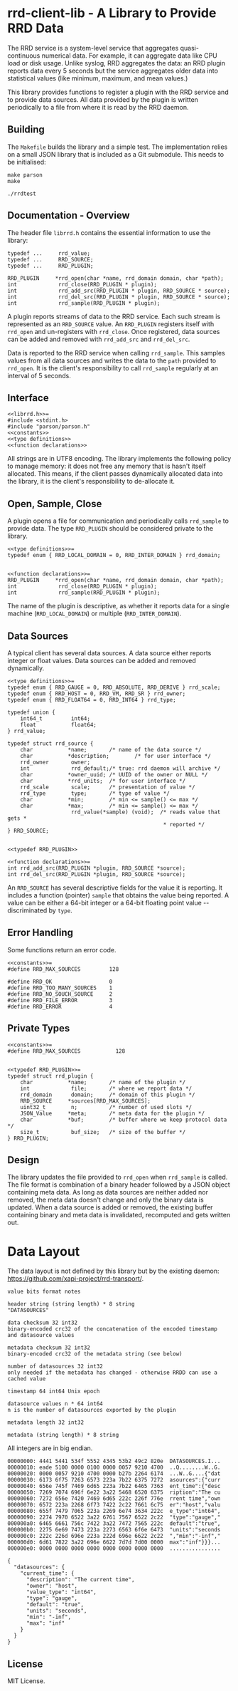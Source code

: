 
# rrd-client-lib - A Library to Provide RRD Data

The RRD service is a system-level service that aggregates
quasi-continuous numerical data. For example, it can aggregate data like
CPU load or disk usage.  Unlike syslog, RRD aggregates the data: an
RRD plugin reports data every 5 seconds but the service aggregates older
data into statistical values (like minimum, maximum, and mean values.)

This library provides functions to register a plugin with the RRD
service and to provide data sources. All data provided by the plugin is
written periodically to a file from where it is read by the RRD daemon.

## Building

The `Makefile` builds the library and a simple test. The implementation
relies on a small JSON library that is included as a Git submodule. This
needs to be initialised:

    make parson
    make

    ./rrdtest

## Documentation - Overview

The header file `librrd.h` contains the essential information to use the
library:

    typedef ...     rrd_value;
    typedef ...     RRD_SOURCE;
    typedef ...     RRD_PLUGIN;

    RRD_PLUGIN     *rrd_open(char *name, rrd_domain domain, char *path);
    int             rrd_close(RRD_PLUGIN * plugin);
    int             rrd_add_src(RRD_PLUGIN * plugin, RRD_SOURCE * source);
    int             rrd_del_src(RRD_PLUGIN * plugin, RRD_SOURCE * source);
    int             rrd_sample(RRD_PLUGIN * plugin);

A plugin reports streams of data to the RRD service. Each such
stream is represented as an `RRD_SOURCE` value. An `RRD_PLUGIN`
registers itself with `rrd_open` and un-registers with `rrd_close`. Once
registered, data sources can be added and removed with `rrd_add_src` and
`rrd_del_src`.

Data is reported to the RRD service when calling `rrd_sample`. This
samples values from all data sources and writes the data to the `path`
provided to `rrd_open`. It is the client's responsibility to call
`rrd_sample` regularly at an interval of 5 seconds.

## Interface

    <<librrd.h>>=
    #include <stdint.h>
    #include "parson/parson.h"
    <<constants>>
    <<type definitions>>
    <<function declarations>>
    

All strings are in UTF8 encoding. The library implements the following
policy to manage memory: it does not free any memory that is hasn't
itself allocated. This means, if the client passes dynamically allocated
data into the library, it is the client's responsibility to de-allocate
it. 

## Open, Sample, Close

A plugin opens a file for communication and periodically calls
``rrd_sample`` to provide data. The type `RRD_PLUGIN` should be
considered private to the library.

    <<type definitions>>=
    typedef enum { RRD_LOCAL_DOMAIN = 0, RRD_INTER_DOMAIN } rrd_domain;
    
    
    <<function declarations>>=
    RRD_PLUGIN     *rrd_open(char *name, rrd_domain domain, char *path);
    int             rrd_close(RRD_PLUGIN * plugin);
    int             rrd_sample(RRD_PLUGIN * plugin);
    

The name of the plugin is descriptive, as whether it reports data
for a single machine (`RRD_LOCAL_DOMAIN`) or multiple
(`RRD_INTER_DOMAIN`).

## Data Sources

A typical client has several data sources. A data source either reports
integer or float values. Data sources can be added and removed
dynamically.

    <<type definitions>>=
    typedef enum { RRD_GAUGE = 0, RRD_ABSOLUTE, RRD_DERIVE } rrd_scale;
    typedef enum { RRD_HOST = 0, RRD_VM, RRD_SR } rrd_owner;
    typedef enum { RRD_FLOAT64 = 0, RRD_INT64 } rrd_type;
    
    typedef union {
        int64_t         int64;
        float           float64;
    } rrd_value;
    
    typedef struct rrd_source {
        char           *name;       /* name of the data source */
        char           *description;        /* for user interface */
        rrd_owner       owner;
        int             rrd_default;/* true: rrd daemon will archive */
        char           *owner_uuid; /* UUID of the owner or NULL */
        char           *rrd_units;  /* for user interface */
        rrd_scale       scale;      /* presentation of value */
        rrd_type        type;       /* type of value */
        char           *min;        /* min <= sample() <= max */
        char           *max;        /* min <= sample() <= max */
                        rrd_value(*sample) (void);  /* reads value that gets *
                                                     * reported */
    } RRD_SOURCE;
    
    
    <<typedef RRD_PLUGIN>>
    
    <<function declarations>>=
    int rrd_add_src(RRD_PLUGIN *plugin, RRD_SOURCE *source);
    int rrd_del_src(RRD_PLUGIN *plugin, RRD_SOURCE *source);
    
    
An `RRD_SOURCE` has several descriptive fields for the value it is
reporting. It includes a function (pointer) `sample` that obtains the
value being reported. A value can be either a 64-bit integer or a 64-bit
floating point value -- discriminated by `type`.

## Error Handling

Some functions return an error code.

    <<constants>>=
    #define RRD_MAX_SOURCES         128
    
    #define RRD_OK                  0
    #define RRD_TOO_MANY_SOURCES    1
    #define RRD_NO_SOUCH_SOURCE     2
    #define RRD_FILE_ERROR          3
    #define RRD_ERROR               4
    


## Private Types

    <<constants>>=
    #define RRD_MAX_SOURCES           128
    
    
    <<typedef RRD_PLUGIN>>=
    typedef struct rrd_plugin {
        char           *name;       /* name of the plugin */
        int             file;       /* where we report data */
        rrd_domain      domain;     /* domain of this plugin */
        RRD_SOURCE     *sources[RRD_MAX_SOURCES];
        uint32_t        n;          /* number of used slots */
        JSON_Value     *meta;       /* meta data for the plugin */
        char           *buf;        /* buffer where we keep protocol data */
        size_t          buf_size;   /* size of the buffer */
    } RRD_PLUGIN;
    

## Design

The library updates the file provided to `rrd_open` when `rrd_sample` is
called. The file format is combination of a binary header followed by a
JSON object containing meta data. As long as data sources are neither
added nor removed, the meta data doesn't change and only the binary data
is updated. When a data source is added or removed, the existing buffer
containing binary and meta data is invalidated, recomputed and gets
written out.

# Data Layout

The data layout is not defined by this library but by the existing
daemon: https://github.com/xapi-project/rrd-transport/.

    value bits format notes

    header string (string length) * 8 string
    "DATASOURCES"

    data checksum 32 int32
    binary-encoded crc32 of the concatenation of the encoded timestamp
    and datasource values

    metadata checksum 32 int32
    binary-encoded crc32 of the metadata string (see below)

    number of datasources 32 int32
    only needed if the metadata has changed - otherwise RRDD can use a
    cached value

    timestamp 64 int64 Unix epoch

    datasource values n * 64 int64
    n is the number of datasources exported by the plugin

    metadata length 32 int32

    metadata (string length) * 8 string

All integers are in big endian.

    00000000: 4441 5441 534f 5552 4345 53b2 49c2 820e  DATASOURCES.I...
    00000010: eade 5100 0000 0100 0000 0057 9210 4700  ..Q........W..G.
    00000020: 0000 0057 9210 4700 0000 b27b 2264 6174  ...W..G....{"dat
    00000030: 6173 6f75 7263 6573 223a 7b22 6375 7272  asources":{"curr
    00000040: 656e 745f 7469 6d65 223a 7b22 6465 7363  ent_time":{"desc
    00000050: 7269 7074 696f 6e22 3a22 5468 6520 6375  ription":"The cu
    00000060: 7272 656e 7420 7469 6d65 222c 226f 776e  rrent time","own
    00000070: 6572 223a 2268 6f73 7422 2c22 7661 6c75  er":"host","valu
    00000080: 655f 7479 7065 223a 2269 6e74 3634 222c  e_type":"int64",
    00000090: 2274 7970 6522 3a22 6761 7567 6522 2c22  "type":"gauge","
    000000a0: 6465 6661 756c 7422 3a22 7472 7565 222c  default":"true",
    000000b0: 2275 6e69 7473 223a 2273 6563 6f6e 6473  "units":"seconds
    000000c0: 222c 226d 696e 223a 222d 696e 6622 2c22  ","min":"-inf","
    000000d0: 6d61 7822 3a22 696e 6622 7d7d 7d00 0000  max":"inf"}}}...
    000000e0: 0000 0000 0000 0000 0000 0000 0000 0000  ................

    {
      "datasources": {
        "current_time": {
          "description": "The current time",
          "owner": "host",
          "value_type": "int64",
          "type": "gauge",
          "default": "true",
          "units": "seconds",
          "min": "-inf",
          "max": "inf"
        }
      }
    }

## License

MIT License.

